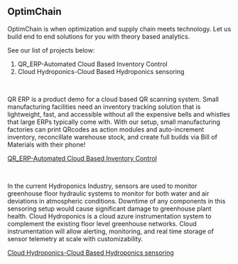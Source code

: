 ## OptimChain

OptimChain is when optimization and supply chain meets technology. Let us build end to end solutions for you with theory based analytics. 

See our list of projects below:

1. QR_ERP-Automated Cloud Based Inventory Control
2. Cloud Hydroponics-Cloud Based Hydroponics sensoring


&nbsp;

QR ERP is a product demo for a cloud based QR scanning system. Small manufacturing facilities need an inventory tracking solution that is lightweight, fast, and accessible without all the expensive bells and whistles that large ERPs typically come with. With our setup, small manufacturing factories can print QRcodes as action modules and auto-increment inventory, reconcillate warehouse stock, and create full builds via Bill of Materials with their phone!

[QR_ERP-Automated Cloud Based Inventory Control](https://github.com/OptimChain/QR_ERP)
        

&nbsp;

In the current Hydroponics Industry, sensors are used to monitor greenhouse floor hydraulic systems to monitor for both water and air deviations in atmospheric conditions. Downtime of any components in this sensoring setup would cause significant damage to greenhouse plant health. Cloud Hydroponics is a cloud azure instrumentation system to complement the existing floor level greenhouse networks. Cloud instrumentation will allow alerting, monitoring, and real time storage of sensor telemetry at scale with customizability.

[Cloud Hydroponics-Cloud Based Hydroponics sensoring](https://github.com/OptimChain/Cloud_Hydroponics)

